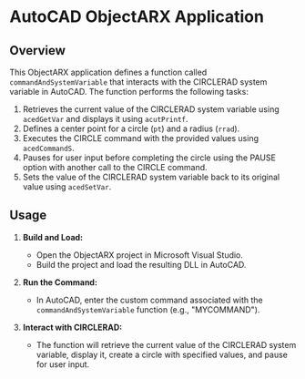# AutoCAD ObjectARX Application
 
## Overview
 
This ObjectARX application defines a function called `commandAndSystemVariable` that interacts with the CIRCLERAD system variable in AutoCAD. The function performs the following tasks:
 
1. Retrieves the current value of the CIRCLERAD system variable using `acedGetVar` and displays it using `acutPrintf`.
2. Defines a center point for a circle (`pt`) and a radius (`rrad`).
3. Executes the CIRCLE command with the provided values using `acedCommandS`.
4. Pauses for user input before completing the circle using the PAUSE option with another call to the CIRCLE command.
5. Sets the value of the CIRCLERAD system variable back to its original value using `acedSetVar`.
 
## Usage
 
1. **Build and Load:**
   - Open the ObjectARX project in Microsoft Visual Studio.
   - Build the project and load the resulting DLL in AutoCAD.
 
2. **Run the Command:**
   - In AutoCAD, enter the custom command associated with the `commandAndSystemVariable` function (e.g., "MYCOMMAND").
 
3. **Interact with CIRCLERAD:**
   - The function will retrieve the current value of the CIRCLERAD system variable, display it, create a circle with specified values, and pause for user input.
